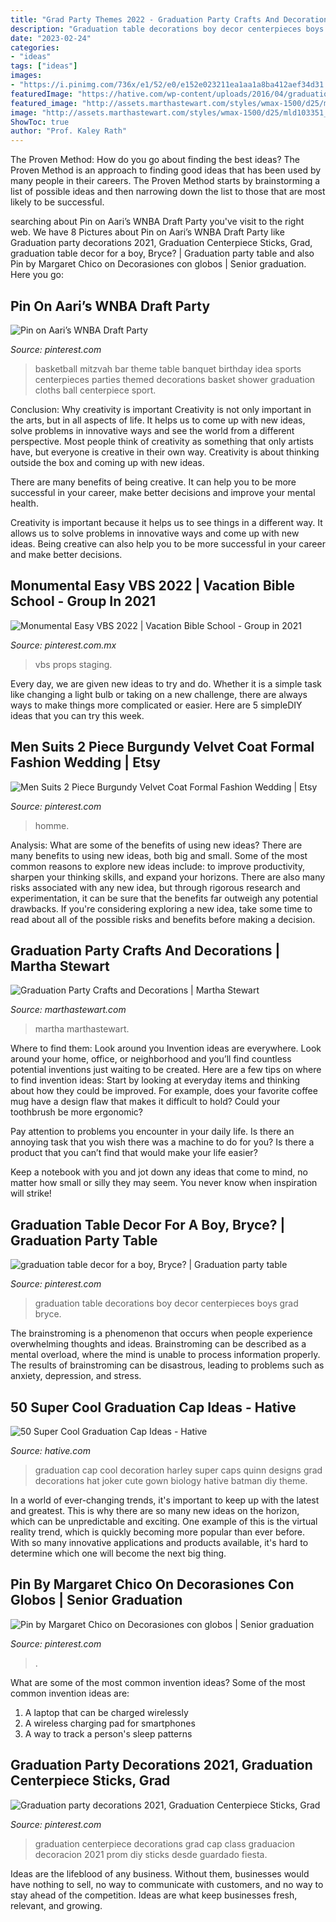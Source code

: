 ```yaml
---
title: "Grad Party Themes 2022 - Graduation Party Crafts And Decorations"
description: "Graduation table decorations boy decor centerpieces boys grad bryce"
date: "2023-02-24"
categories:
- "ideas"
tags: ["ideas"]
images:
- "https://i.pinimg.com/736x/e1/52/e0/e152e023211ea1aa1a8ba412aef34d31.jpg"
featuredImage: "https://hative.com/wp-content/uploads/2016/04/graduation-caps/1-super-cool-graduation-cap-ideas.jpg"
featured_image: "http://assets.marthastewart.com/styles/wmax-1500/d25/mld103351_0608_medallions/mld103351_0608_medallions_sq.jpg?itok=TK-9XyK9"
image: "http://assets.marthastewart.com/styles/wmax-1500/d25/mld103351_0608_medallions/mld103351_0608_medallions_sq.jpg?itok=TK-9XyK9"
ShowToc: true
author: "Prof. Kaley Rath"
---
```



The Proven Method: How do you go about finding the best ideas?
The Proven Method is an approach to finding good ideas that has been used by many people in their careers. The Proven Method starts by brainstorming a list of possible ideas and then narrowing down the list to those that are most likely to be successful.

	

		
searching about Pin on Aari’s WNBA Draft Party you've visit to the right web. We have 8 Pictures about Pin on Aari’s WNBA Draft Party like Graduation party decorations 2021, Graduation Centerpiece Sticks, Grad, graduation table decor for a boy, Bryce? | Graduation party table and also Pin by Margaret Chico on Decorasiones con globos | Senior graduation. Here you go:
		
    
## Pin On Aari’s WNBA Draft Party

<img loading=lazy src="https://i.pinimg.com/736x/e1/52/e0/e152e023211ea1aa1a8ba412aef34d31.jpg" onerror="this.onerror=null;this.src='https://tse2.mm.bing.net/th?id=OIP.59_VHgOTuZQHLptf2bBUCgAAAA&amp;pid=15.1';" alt="Pin on Aari’s WNBA Draft Party">

_Source: pinterest.com_

>basketball mitzvah bar theme table banquet birthday idea sports centerpieces parties themed decorations basket shower graduation cloths ball centerpiece sport. 

	

Conclusion: Why creativity is important
Creativity is not only important in the arts, but in all aspects of life. It helps us to come up with new ideas, solve problems in innovative ways and see the world from a different perspective.
Most people think of creativity as something that only artists have, but everyone is creative in their own way. Creativity is about thinking outside the box and coming up with new ideas.

There are many benefits of being creative. It can help you to be more successful in your career, make better decisions and improve your mental health.

Creativity is important because it helps us to see things in a different way. It allows us to solve problems in innovative ways and come up with new ideas. Being creative can also help you to be more successful in your career and make better decisions.

    
## Monumental Easy VBS 2022 | Vacation Bible School - Group In 2021

<img loading=lazy src="https://i.pinimg.com/236x/26/5b/b6/265bb6a4ebd2e8c99730834961ebae8c.jpg?nii=t" onerror="this.onerror=null;this.src='https://tse4.mm.bing.net/th?id=OIP.3xRkDqZpEjUf8VGZC5kSxgAAAA&amp;pid=15.1';" alt="Monumental Easy VBS 2022 | Vacation Bible School - Group in 2021">

_Source: pinterest.com.mx_

>vbs props staging. 

	

Every day, we are given new ideas to try and do. Whether it is a simple task like changing a light bulb or taking on a new challenge, there are always ways to make things more complicated or easier. Here are 5 simpleDIY ideas that you can try this week.

    
## Men Suits 2 Piece Burgundy Velvet Coat Formal Fashion Wedding | Etsy

<img loading=lazy src="https://i.pinimg.com/736x/4e/f4/2c/4ef42cb9c1dc121e6fe3695ecb7a268e.jpg" onerror="this.onerror=null;this.src='https://tse2.mm.bing.net/th?id=OIP.U8r3Kc1TM4AJ5PLQlOuIxQHaJ3&amp;pid=15.1';" alt="Men Suits 2 Piece Burgundy Velvet Coat Formal Fashion Wedding | Etsy">

_Source: pinterest.com_

>homme. 

	

Analysis: What are some of the benefits of using new ideas?
There are many benefits to using new ideas, both big and small. Some of the most common reasons to explore new ideas include: to improve productivity, sharpen your thinking skills, and expand your horizons. There are also many risks associated with any new idea, but through rigorous research and experimentation, it can be sure that the benefits far outweigh any potential drawbacks. If you're considering exploring a new idea, take some time to read about all of the possible risks and benefits before making a decision.

    
## Graduation Party Crafts And Decorations | Martha Stewart

<img loading=lazy src="http://assets.marthastewart.com/styles/wmax-1500/d25/mld103351_0608_medallions/mld103351_0608_medallions_sq.jpg?itok=TK-9XyK9" onerror="this.onerror=null;this.src='https://tse3.mm.bing.net/th?id=OIP.aTVBcSQu-ORUQYHPEnt3LAHaHa&amp;pid=15.1';" alt="Graduation Party Crafts and Decorations | Martha Stewart">

_Source: marthastewart.com_

>martha marthastewart. 

	

Where to find them: Look around you
Invention ideas are everywhere. Look around your home, office, or neighborhood and you’ll find countless potential inventions just waiting to be created. Here are a few tips on where to find invention ideas:
Start by looking at everyday items and thinking about how they could be improved. For example, does your favorite coffee mug have a design flaw that makes it difficult to hold? Could your toothbrush be more ergonomic?

Pay attention to problems you encounter in your daily life. Is there an annoying task that you wish there was a machine to do for you? Is there a product that you can’t find that would make your life easier?

Keep a notebook with you and jot down any ideas that come to mind, no matter how small or silly they may seem. You never know when inspiration will strike!

    
## Graduation Table Decor For A Boy, Bryce? | Graduation Party Table

<img loading=lazy src="https://i.pinimg.com/736x/81/c7/d4/81c7d4ed94fb555af5f8026f7b269ad1--graduation-pics-graduation-table-decorations-for-boys.jpg" onerror="this.onerror=null;this.src='https://tse1.mm.bing.net/th?id=OIP.NZZXX1Upy16Cu3-rcHiiFAHaJ4&amp;pid=15.1';" alt="graduation table decor for a boy, Bryce? | Graduation party table">

_Source: pinterest.com_

>graduation table decorations boy decor centerpieces boys grad bryce. 

	

The brainstroming is a phenomenon that occurs when people experience overwhelming thoughts and ideas. Brainstroming can be described as a mental overload, where the mind is unable to process information properly. The results of brainstroming can be disastrous, leading to problems such as anxiety, depression, and stress.

    
## 50 Super Cool Graduation Cap Ideas - Hative

<img loading=lazy src="https://hative.com/wp-content/uploads/2016/04/graduation-caps/1-super-cool-graduation-cap-ideas.jpg" onerror="this.onerror=null;this.src='https://tse4.mm.bing.net/th?id=OIP.1M6Gw-IHli4_XN5WaXf1kQHaJ4&amp;pid=15.1';" alt="50 Super Cool Graduation Cap Ideas - Hative">

_Source: hative.com_

>graduation cap cool decoration harley super caps quinn designs grad decorations hat joker cute gown biology hative batman diy theme. 

	

In a world of ever-changing trends, it's important to keep up with the latest and greatest. This is why there are so many new ideas on the horizon, which can be unpredictable and exciting. One example of this is the virtual reality trend, which is quickly becoming more popular than ever before. With so many innovative applications and products available, it's hard to determine which one will become the next big thing.

    
## Pin By Margaret Chico On Decorasiones Con Globos | Senior Graduation

<img loading=lazy src="https://i.pinimg.com/736x/0b/0b/29/0b0b29988803c052575646df6150429c--graduation-party-centerpieces-graduation-desserts.jpg" onerror="this.onerror=null;this.src='https://tse3.mm.bing.net/th?id=OIP.8_1Mrw3tpD5iOKAIy-4oiQAAAA&amp;pid=15.1';" alt="Pin by Margaret Chico on Decorasiones con globos | Senior graduation">

_Source: pinterest.com_

>. 

	

What are some of the most common invention ideas?
Some of the most common invention ideas are: 
1. A laptop that can be charged wirelessly
2. A wireless charging pad for smartphones
3. A way to track a person's sleep patterns

    
## Graduation Party Decorations 2021, Graduation Centerpiece Sticks, Grad

<img loading=lazy src="https://i.pinimg.com/736x/80/13/da/8013da17aaaf710f1acedae65893c65c.jpg" onerror="this.onerror=null;this.src='https://tse2.mm.bing.net/th?id=OIP.Op2MMGCc9A9oYjv3LeZHkAHaHa&amp;pid=15.1';" alt="Graduation party decorations 2021, Graduation Centerpiece Sticks, Grad">

_Source: pinterest.com_

>graduation centerpiece decorations grad cap class graduacion decoracion 2021 prom diy sticks desde guardado fiesta. 

	

Ideas are the lifeblood of any business. Without them, businesses would have nothing to sell, no way to communicate with customers, and no way to stay ahead of the competition. Ideas are what keep businesses fresh, relevant, and growing.

